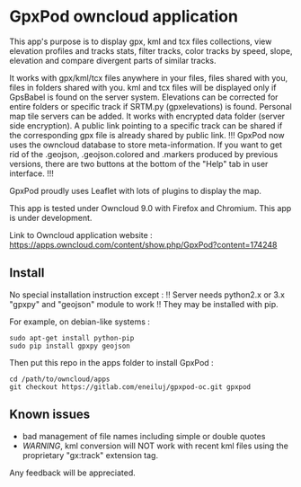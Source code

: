 # GpxPod owncloud application

This app's purpose is to display gpx, kml and tcx files collections,
view elevation profiles and tracks stats, filter tracks,
 color tracks by speed, slope, elevation and compare divergent parts of similar tracks.

It works with gpx/kml/tcx files anywhere in your files, files shared with you, files in folders shared with you.
kml and tcx files will be displayed only if GpsBabel is found on the server system.
Elevations can be corrected for entire folders or specific track if SRTM.py (gpxelevations) is found.
Personal map tile servers can be added.
It works with encrypted data folder (server side encryption).
A public link pointing to a specific track can be shared if the corresponding gpx file is already shared by public link.
!!! GpxPod now uses the owncloud database to store meta-information. If you want to get rid of the .geojson, .geojson.colored and .markers produced by previous versions, there are two buttons at the bottom of the "Help" tab in user interface. !!!

GpxPod proudly uses Leaflet with lots of plugins to display the map.

This app is tested under Owncloud 9.0 with Firefox and Chromium.
This app is under development.

Link to Owncloud application website : https://apps.owncloud.com/content/show.php/GpxPod?content=174248

## Install

No special installation instruction except :
!! Server needs python2.x or 3.x "gpxpy" and "geojson" module to work !!
They may be installed with pip.

For example, on debian-like systems :

```
sudo apt-get install python-pip
sudo pip install gpxpy geojson
```

Then put this repo in the apps folder to install GpxPod :

```
cd /path/to/owncloud/apps
git checkout https://gitlab.com/eneiluj/gpxpod-oc.git gpxpod
```

## Known issues

* bad management of file names including simple or double quotes
* _WARNING_, kml conversion will NOT work with recent kml files using the proprietary "gx:track" extension tag.

Any feedback will be appreciated.
